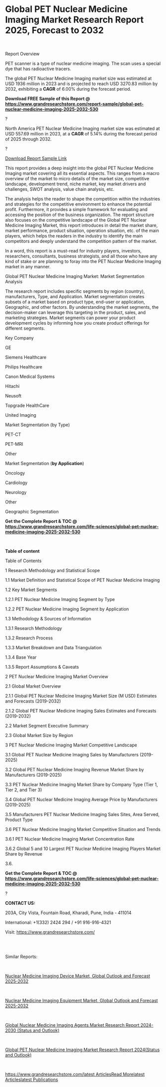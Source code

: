 <h1>Global PET Nuclear Medicine Imaging Market Research Report 2025, Forecast to 2032</h1><br/><p>Report Overview</p>
 
 
 
 <p>PET scanner is a type of nuclear medicine imaging. The scan uses a special dye that has radioactive tracers.</p>
 
 
 
 <p>The global PET Nuclear Medicine Imaging market size was estimated at USD 1936 million in 2023 and is projected to reach USD 3270.83 million by 2032, exhibiting a <strong>CAGR</strong> of 6.00% during the forecast period.</p>
 
 
 
 <div><b>Download FREE Sample of this Report @ <a href="https://www.grandresearchstore.com/report-sample/global-pet-nuclear-medicine-imaging-2025-2032-530">https://www.grandresearchstore.com/report-sample/global-pet-nuclear-medicine-imaging-2025-2032-530</a></b></div>
 
 
 
 <p>? </p>
 
 
 
 <p>North America PET Nuclear Medicine Imaging market size was estimated at USD 557.69 million in 2023, at a <strong>CAGR</strong> of 5.14% during the forecast period of 2025 through 2032.</p>
 
 
 
 <p>? </p>
 
 
 
 <p><a href="https://www.grandresearchstore.com/mr-admin/report-sample/global-pet-nuclear-medicine-imaging-2025-2032-530">Download Report Sample Link</a></p>
 
 
 
 <p>This report provides a deep insight into the global PET Nuclear Medicine Imaging market covering all its essential aspects. This ranges from a macro overview of the market to micro details of the market size, competitive landscape, development trend, niche market, key market drivers and challenges, SWOT analysis, value chain analysis, etc.</p>
 
 
 
 <p>The analysis helps the reader to shape the competition within the industries and strategies for the competitive environment to enhance the potential profit. Furthermore, it provides a simple framework for evaluating and accessing the position of the business organization. The report structure also focuses on the competitive landscape of the Global PET Nuclear Medicine Imaging Market, this report introduces in detail the market share, market performance, product situation, operation situation, etc. of the main players, which helps the readers in the industry to identify the main competitors and deeply understand the competition pattern of the market.</p>
 
 
 
 <p>In a word, this report is a must-read for industry players, investors, researchers, consultants, business strategists, and all those who have any kind of stake or are planning to foray into the PET Nuclear Medicine Imaging market in any manner.</p>
 
 
 
 <p>Global PET Nuclear Medicine Imaging Market: Market Segmentation Analysis</p>
 
 
 
 <p>The research report includes specific segments by region (country), manufacturers, Type, and Application. Market segmentation creates subsets of a market based on product type, end-user or application, Geographic, and other factors. By understanding the market segments, the decision-maker can leverage this targeting in the product, sales, and marketing strategies. Market segments can power your product development cycles by informing how you create product offerings for different segments.</p>
 
 
 
 <p>Key Company</p>
 
 
 
 <p>GE</p>
 
 
 
 <p>Siemens Healthcare</p>
 
 
 
 <p>Philips Healthcare</p>
 
 
 
 <p>Canon Medical Systems</p>
 
 
 
 <p>Hitachi</p>
 
 
 
 <p>Neusoft</p>
 
 
 
 <p>Topgrade HealthCare</p>
 
 
 
 <p>United Imaging</p>
 
 
 
 <p>Market Segmentation (by Type)</p>
 
 
 
 <p>PET-CT</p>
 
 
 
 <p>PET-MRI</p>
 
 
 
 <p>Other</p>
 
 
 
 <p>Market Segmentation (<strong>by Application</strong>)</p>
 
 
 
 <p>Oncology</p>
 
 
 
 <p>Cardiology</p>
 
 
 
 <p>Neurology</p>
 
 
 
 <p>Other</p>
 
 
 
 <p>Geographic Segmentation</p>
 
 
 
 <div><b>Get the Complete Report & TOC @ <a href="https://www.grandresearchstore.com/life-sciences/global-pet-nuclear-medicine-imaging-2025-2032-530">https://www.grandresearchstore.com/life-sciences/global-pet-nuclear-medicine-imaging-2025-2032-530</a></b></div>
 
 
 
 <p><br />
 
 <b>Table of content</b></p>
 
 
 
 <p>Table of Contents<br />
 
 1 Research Methodology and Statistical Scope<br />
 
 1.1 Market Definition and Statistical Scope of PET Nuclear Medicine Imaging<br />
 
 1.2 Key Market Segments<br />
 
 1.2.1 PET Nuclear Medicine Imaging Segment by Type<br />
 
 1.2.2 PET Nuclear Medicine Imaging Segment by Application<br />
 
 1.3 Methodology & Sources of Information<br />
 
 1.3.1 Research Methodology<br />
 
 1.3.2 Research Process<br />
 
 1.3.3 Market Breakdown and Data Triangulation<br />
 
 1.3.4 Base Year<br />
 
 1.3.5 Report Assumptions & Caveats<br />
 
 2 PET Nuclear Medicine Imaging Market Overview<br />
 
 2.1 Global Market Overview<br />
 
 2.1.1 Global PET Nuclear Medicine Imaging Market Size (M USD) Estimates and Forecasts (2019-2032)<br />
 
 2.1.2 Global PET Nuclear Medicine Imaging Sales Estimates and Forecasts (2019-2032)<br />
 
 2.2 Market Segment Executive Summary<br />
 
 2.3 Global Market Size by Region<br />
 
 3 PET Nuclear Medicine Imaging Market Competitive Landscape<br />
 
 3.1 Global PET Nuclear Medicine Imaging Sales by Manufacturers (2019-2025)<br />
 
 3.2 Global PET Nuclear Medicine Imaging Revenue Market Share by Manufacturers (2019-2025)<br />
 
 3.3 PET Nuclear Medicine Imaging Market Share by Company Type (Tier 1, Tier 2, and Tier 3)<br />
 
 3.4 Global PET Nuclear Medicine Imaging Average Price by Manufacturers (2019-2025)<br />
 
 3.5 Manufacturers PET Nuclear Medicine Imaging Sales Sites, Area Served, Product Type<br />
 
 3.6 PET Nuclear Medicine Imaging Market Competitive Situation and Trends<br />
 
 3.6.1 PET Nuclear Medicine Imaging Market Concentration Rate<br />
 
 3.6.2 Global 5 and 10 Largest PET Nuclear Medicine Imaging Players Market Share by Revenue<br />
 
 3.6.</p>
 
 
 
 <div><b>Get the Complete Report & TOC @ <a href="https://www.grandresearchstore.com/life-sciences/global-pet-nuclear-medicine-imaging-2025-2032-530">https://www.grandresearchstore.com/life-sciences/global-pet-nuclear-medicine-imaging-2025-2032-530</a></b></div>
 
 
 
 <p>? </p>
 
 
 
 <p><b>CONTACT US:</b><br />
 
 203A, City Vista, Fountain Road, Kharadi, Pune, India - 411014<br />
 
 International: +1(332) 2424 294 / +91 916-916-4321<br />
 
 Visit: <a href="https://www.grandresearchstore.com/">https://www.grandresearchstore.com/</a><br />
 
 <br />
 
 <br />
 
 Similar Reports:<br />
 
 <br />
 
 <a href="https://www.grandresearchstore.com/life-sciences/global-nuclear-medicine-imaging-device-forecast-2025-2032-936">Nuclear Medicine Imaging Device Market, Global Outlook and Forecast 2025-2032</a><br />
 
 <br />
 
 <a href="https://www.grandresearchstore.com/life-sciences/global-nuclear-medicine-imaging-equipment-forecast-2025-2032-256">Nuclear Medicine Imaging Equipment Market, Global Outlook and Forecast 2025-2032</a><br />
 
 <br />
 
 <a href="https://www.grandresearchstore.com/life-sciences/global-nuclear-medicine-imaging-agents-2024-2030-881">Global Nuclear Medicine Imaging Agents Market Research Report 2024-2030 (Status and Outlook)</a><br />
 
 <br />
 
 <a href="https://www.grandresearchstore.com/life-sciences/global-pet-nuclear-medicine-imaging-2024-360">Global PET Nuclear Medicine Imaging Market Research Report 2024(Status and Outlook)</a><br />
 
 <br />
 
 <a href="https://gyeongbokgung.com">https://www.grandresearchstore.com/</a><a href="https://hallyeomaritime.com">latest Articles</a><a href="https://jingwansa.com">Read More</a><a href="https://nguoiviet.jp/">latest Articles</a><a href="https://www.intelmarketresearch.com/">latest Publications</a></p>